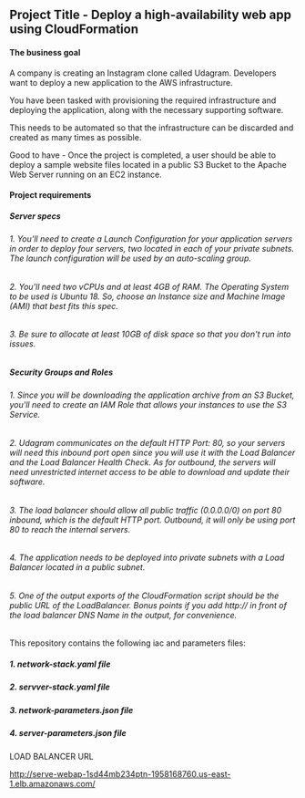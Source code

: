 ## Project Title - Deploy a high-availability web app using CloudFormation

#### The business goal

A company is creating an Instagram clone called Udagram.
Developers want to deploy a new application to the AWS infrastructure.

You have been tasked with provisioning the required infrastructure and deploying the application, along with the necessary supporting software.

This needs to be automated so that the infrastructure can be discarded and created as many times as possible.

Good to have - Once the project is completed, a user should be able to deploy a sample website files located in a public S3 Bucket to the Apache Web Server running on an EC2 instance.

#### Project requirements

##### Server specs

###### 1. You'll need to create a Launch Configuration for your application servers in order to deploy four servers, two located in each of your private subnets. The launch configuration will be used by an auto-scaling group.

###### 2. You'll need two vCPUs and at least 4GB of RAM. The Operating System to be used is Ubuntu 18. So, choose an Instance size and Machine Image (AMI) that best fits this spec.

###### 3. Be sure to allocate at least 10GB of disk space so that you don't run into issues.

##### Security Groups and Roles

###### 1. Since you will be downloading the application archive from an S3 Bucket, you'll need to create an IAM Role that allows your instances to use the S3 Service.

###### 2. Udagram communicates on the default HTTP Port: 80, so your servers will need this inbound port open since you will use it with the Load Balancer and the Load Balancer Health Check. As for outbound, the servers will need unrestricted internet access to be able to download and update their software.

###### 3. The load balancer should allow all public traffic (0.0.0.0/0) on port 80 inbound, which is the default HTTP port. Outbound, it will only be using port 80 to reach the internal servers.

###### 4. The application needs to be deployed into private subnets with a Load Balancer located in a public subnet.

###### 5. One of the output exports of the CloudFormation script should be the public URL of the LoadBalancer. Bonus points if you add http:// in front of the load balancer DNS Name in the output, for convenience.

This repository contains the following iac and parameters files:

##### 1. network-stack.yaml file

##### 2. servver-stack.yaml file

##### 3. network-parameters.json file

##### 4. server-parameters.json file

LOAD BALANCER URL

http://serve-webap-1sd44mb234ptn-1958168760.us-east-1.elb.amazonaws.com/
